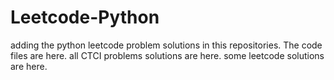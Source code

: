 # Leetcode-Python
adding the python leetcode problem solutions in this repositories. 
The code files are here.
all CTCI problems solutions are here.
some leetcode solutions are here.

































































































































































































































































































































































































































































































































































































































































































































































































































































































































































































































































































































































































